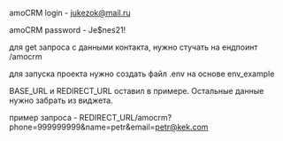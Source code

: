 amoCRM login - jukezok@mail.ru

amoCRM password - Je$nes21!



для get запроса с данными контакта, нужно стучать на ендпоинт /amocrm



для запуска проекта нужно создать файл .env на основе env_example



BASE_URL и REDIRECT_URL оставил в примере. Остальные данные нужно забрать из виджета.



пример запроса - REDIRECT_URL/amocrm?phone=999999999&name=petr&email=petr@kek.com